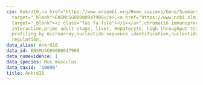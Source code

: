 ```yaml
---
csv: Ankrd16,<a href="https://www.ensembl.org/Homo_sapiens/Gene/Summary?db=core;g=ENSMUSG00000047909"
  target="_blank">ENSMUSG00000047909</a>,<a href="https://www.ncbi.nlm.nih.gov/pubmed/23834426"
  target="_blank"><i class="fas fa-file"></i></a>",chromatin immunoprecipitation assay,direct
  interaction,prime adult stage, liver, Hepatocyte, high throughput transcription
  profiling by microarray,nucleotide sequence identification,nucleotide sequence identification,transcriptional
  regulation,
data_alias: Ankrd16
data_id: ENSMUSG00000047909
data_numevidence: 1
data_species: Mus musculus
data_taxid: '10090'
title: Ankrd16
---
```

